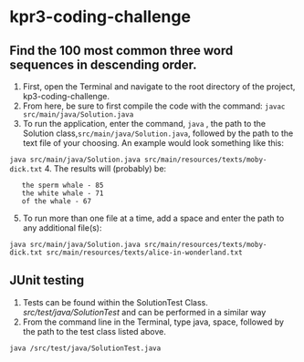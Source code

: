 # kpr3-coding-challenge

## Find the 100 most common three word sequences in descending order.
1. First, open the Terminal and navigate to the root directory of the project, kp3-coding-challenge.
2. From here, be sure to first compile the code with the command: `javac src/main/java/Solution.java`
3. To run the application, enter the command, `java` , the path to the Solution class,`src/main/java/Solution.java`, followed by the path to the text file of your choosing. An example would look something like this:

`java src/main/java/Solution.java src/main/resources/texts/moby-dick.txt`
4. The results will (probably) be:
```
   the sperm whale - 85
   the white whale - 71
   of the whale - 67
```
5. To run more than one file at a time, add a space and enter the path to any additional file(s):

`java src/main/java/Solution.java src/main/resources/texts/moby-dick.txt src/main/resources/texts/alice-in-wonderland.txt`

## JUnit testing
1. Tests can be found within the SolutionTest Class. _src/test/java/SolutionTest_ and can be performed in a similar way
2. From the command line in the Terminal, type java, space, followed by the path to the test class listed above.

`java /src/test/java/SolutionTest.java`